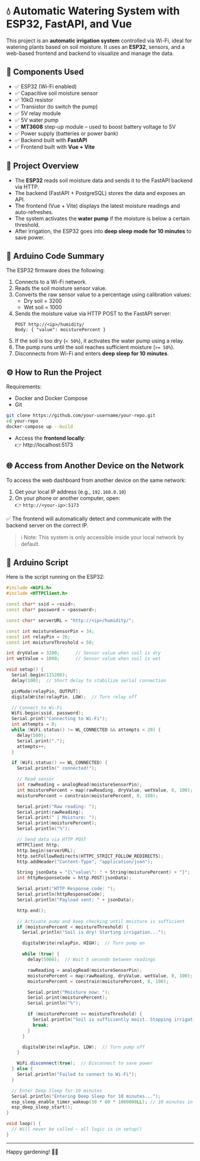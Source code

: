 # 💧 Automatic Watering System with ESP32, FastAPI, and Vue

This project is an **automatic irrigation system** controlled via Wi-Fi, ideal for watering plants based on soil moisture. It uses an **ESP32**, sensors, and a web-based frontend and backend to visualize and manage the data.

## 🔧 Components Used

- ✅ ESP32 (Wi-Fi enabled)
- ✅ Capacitive soil moisture sensor
- ✅ 10kΩ resistor
- ✅ Transistor (to switch the pump)
- ✅ 5V relay module
- ✅ 5V water pump
- ✅ **MT3608** step-up module – used to boost battery voltage to 5V
- ✅ Power supply (batteries or power bank)
- ✅ Backend built with **FastAPI**
- ✅ Frontend built with **Vue + Vite**

## 🧠 Project Overview

- The **ESP32** reads soil moisture data and sends it to the FastAPI backend via HTTP.
- The backend (FastAPI + PostgreSQL) stores the data and exposes an API.
- The frontend (Vue + Vite) displays the latest moisture readings and auto-refreshes.
- The system activates the **water pump** if the moisture is below a certain threshold.
- After irrigation, the ESP32 goes into **deep sleep mode for 10 minutes** to save power.

## 🔌 Arduino Code Summary

The ESP32 firmware does the following:

1. Connects to a Wi-Fi network.
2. Reads the soil moisture sensor value.
3. Converts the raw sensor value to a percentage using calibration values:
   - Dry soil = 3200
   - Wet soil = 1000
4. Sends the moisture value via HTTP POST to the FastAPI server:
   ```
   POST http://<ip>/humidity/
   Body: { "value": moisturePercent }
   ```
5. If the soil is too dry (`< 50%`), it activates the water pump using a relay.
6. The pump runs until the soil reaches sufficient moisture (`>= 50%`).
7. Disconnects from Wi-Fi and enters **deep sleep for 10 minutes**.

## ⚙️ How to Run the Project

Requirements:

- Docker and Docker Compose
- Git

```bash
git clone https://github.com/your-username/your-repo.git
cd your-repo
docker-compose up --build
```

- Access the **frontend locally**:  
  👉 http://localhost:5173

## 🌐 Access from Another Device on the Network

To access the web dashboard from another device on the same network:

1. Get your local IP address (e.g., `192.168.0.10`)
2. On your phone or another computer, open:  
   👉 `http://<your-ip>:5173`

✅ The frontend will automatically detect and communicate with the backend server on the correct IP.

> ℹ️ Note: This system is only accessible inside your local network by default.

## 📂 Arduino Script

Here is the script running on the ESP32:

```cpp
#include <WiFi.h>
#include <HTTPClient.h>

const char* ssid = <ssid>;
const char* password = <password>;

const char* serverURL = "http://<ip>/humidity/";

const int moistureSensorPin = 34;
const int relayPin = 26;
const int moistureThreshold = 50;

int dryValue = 3200;      // Sensor value when soil is dry
int wetValue = 1000;      // Sensor value when soil is wet

void setup() {
  Serial.begin(115200);
  delay(100);  // Short delay to stabilize serial connection

  pinMode(relayPin, OUTPUT);
  digitalWrite(relayPin, LOW);  // Turn relay off

  // Connect to Wi-Fi
  WiFi.begin(ssid, password);
  Serial.print("Connecting to Wi-Fi");
  int attempts = 0;
  while (WiFi.status() != WL_CONNECTED && attempts < 20) {
    delay(500);
    Serial.print(".");
    attempts++;
  }

  if (WiFi.status() == WL_CONNECTED) {
    Serial.println(" connected!");

    // Read sensor
    int rawReading = analogRead(moistureSensorPin);
    int moisturePercent = map(rawReading, dryValue, wetValue, 0, 100);
    moisturePercent = constrain(moisturePercent, 0, 100);

    Serial.print("Raw reading: ");
    Serial.print(rawReading);
    Serial.print(" | Moisture: ");
    Serial.print(moisturePercent);
    Serial.println("%");

    // Send data via HTTP POST
    HTTPClient http;
    http.begin(serverURL);
    http.setFollowRedirects(HTTPC_STRICT_FOLLOW_REDIRECTS);
    http.addHeader("Content-Type", "application/json");

    String jsonData = "{\"value\": " + String(moisturePercent) + "}";
    int httpResponseCode = http.POST(jsonData);

    Serial.print("HTTP Response code: ");
    Serial.println(httpResponseCode);
    Serial.println("Payload sent: " + jsonData);

    http.end();

    // Activate pump and keep checking until moisture is sufficient
    if (moisturePercent < moistureThreshold) {
      Serial.println("Soil is dry! Starting irrigation...");

      digitalWrite(relayPin, HIGH);  // Turn pump on

      while (true) {
        delay(5000);  // Wait 5 seconds between readings

        rawReading = analogRead(moistureSensorPin);
        moisturePercent = map(rawReading, dryValue, wetValue, 0, 100);
        moisturePercent = constrain(moisturePercent, 0, 100);

        Serial.print("Moisture now: ");
        Serial.print(moisturePercent);
        Serial.println("%");

        if (moisturePercent >= moistureThreshold) {
          Serial.println("Soil is sufficiently moist. Stopping irrigation.");
          break;
        }
      }

      digitalWrite(relayPin, LOW);  // Turn pump off
    }

    WiFi.disconnect(true);  // Disconnect to save power
  } else {
    Serial.println("Failed to connect to Wi-Fi");
  }

  // Enter Deep Sleep for 10 minutes
  Serial.println("Entering Deep Sleep for 10 minutes...");
  esp_sleep_enable_timer_wakeup(10 * 60 * 1000000LL); // 10 minutes in microseconds
  esp_deep_sleep_start();
}

void loop() {
  // Will never be called — all logic is in setup()
}
```

---

Happy gardening! 🌱💧
